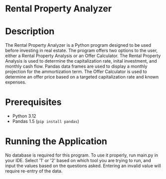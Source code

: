 # Rental Property Analyzer

# Description 
The Rental Property Analyzer is a Python program designed to be used before investing in real estate. The program offers two options to the user, either a Rental Property Analysis or an Offer Calculator. The Rental Property Analysis is used to determine the capitalization rate, inital investment, and monthly cash flow. Pandas data frames are used to display a monthly projection for the ammortization term. The Offer Calculator is used to determine an offer price based on a targeted capitalization rate and known expenses. 

# Prerequisites
* Python 3.12
* Pandas 1.5 (`pip install pandas`)

# Running the Application
No database is required for this program. To use it properly, run main.py in your IDE. Select '1' or '2' based on which tool you are trying to run, and input the values based on the questions asked. Entering an invalid value will require re-entry of the data.


